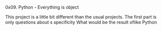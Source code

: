 0x09. Python - Everything is object

This project is a little bit different than the usual projects. The first part is only questions about s specificity What would be the result oflike Python